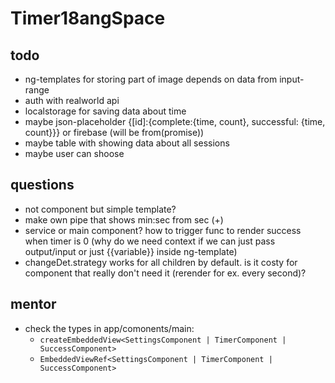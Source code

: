 # Timer18angSpace

## todo
- ng-templates for storing part of image depends on data from input-range
- auth with realworld api 
- localstorage for saving data about time
- maybe json-placeholder {[id]:{complete:{time, count}, successful: {time, count}}} or firebase (will be from(promise))
- maybe table with showing data about all sessions
- maybe user can shoose  

## questions
- not component but simple template?
- make own pipe that shows min:sec from sec (+)
- service or main component? how to trigger func to render success when timer is 0 (why do  we need context if we can just pass output/input or just {{variable}} inside ng-template)
- changeDet.strategy works for all children by default. is it costy for component that really don't need it (rerender for ex. every second)?
  
## mentor
- check the types in app/comonents/main:  
    * `createEmbeddedView<SettingsComponent | TimerComponent | SuccessComponent>` 
    * `EmbeddedViewRef<SettingsComponent | TimerComponent | SuccessComponent>`
